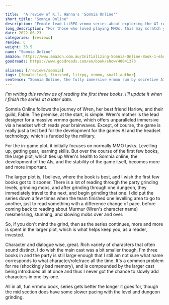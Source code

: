 ```yaml
---

title:  "A review of K.T. Hanna's 'Somnia Online'"
short_title: "Somnia Online"
description: "Female-lead LitRPG vrmmo series about exploring the AI run world of Somnia Online"
long_description: "For those who loved playing MMOs, this may scratch your itch about living in a video game world."
date: 2022-06-23
categories: [reviews]
review: C
weight: 33.5
name: "Somnia Online"
amazon: https://www.amazon.com.au/Initializing-Somnia-Online-Book-1-ebook/dp/B07CV1DZ3P
goodreads: https://www.goodreads.com/en/book/show/40041373

aliases: [/reviews/somnia]
tags: [female-lead, finished, litrpg, vrmmo, small-author]
sentence: "Somnia Online, the fully immersive vrmmo run by secretive AIs."
---
```


*I'm writing this review as of reading the first three books. I'll update it when I finish the series at a later date.*


Somnia Online follows the journey of Wren, her best friend Harlow, and their guild, Fable. The premise, at the start, is simple. Wren's mother is the lead designer for a massive vrmmo game, which offers unparalleled immersive via a headset which reads your brainwaves. Except, of course, the game is really just a test bed for the development for the games AI and the headset technology, which is funded by the military. 

For the in-game plot, it initially focuses on normally MMO tasks. Levelling up, getting gear, learning skills. But over the course of the first few books, the large plot, which ties up Wren's health to Somnia online, the development of the AIs, and the stability of the game itself, becomes more and more important.

The larger plot is, I believe, where the book is best, and I wish the first few books got to it sooner. There is a lot of reading through the party grinding levels, grinding mobs, and after grinding through one dungeon, they immediately travel to the next, and begin grinding that one. I did put the series down a few times when the team finished one levelling area to go to another, just to read something with a difference change of pace, before coming back to reading about Murmur (Wren's character name) mesmerising, stunning, and slowing mobs over and over. 

So, if you don't mind the grind, then as the series continues, more and more is spent in the larger plot, which is what helps keep you, as a reader, invested.

Character and dialogue wise, great. Rich variety of characters that often sound distinct. I do wish the main cast was a bit smaller though, I'm three books in and the party is still large enough that I still am not sure what name corresponds to what character/role/race all the time. It's a common problem for me (shockingly bad memory), and is compounded by the larger cast being introduced all at once and thus I never got the chance to slowly add characters in one-by-one.

All in all, fun vrmmo book, series gets better the longer it goes for, though the mid section does have some slower pacing with the level and dungeon grinding.